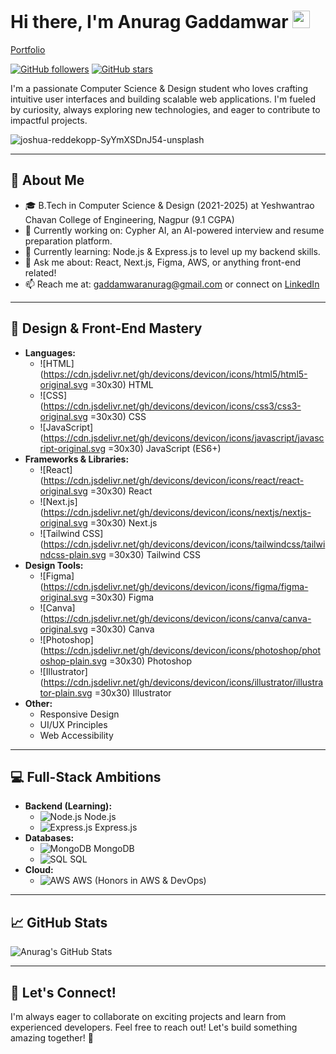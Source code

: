# Hi there, I'm Anurag Gaddamwar <img src="https://media.giphy.com/media/hvRJCLFzcasrR4ia7z/giphy.gif" width="28px">

[Portfolio](https://anuraggaddamwar.vercel.app)

[![GitHub followers](https://img.shields.io/github/followers/Anurag-Gaddamwar?style=social&label=Follow&logo=github)](https://github.com/Anurag-Gaddamwar) [![GitHub stars](https://img.shields.io/github/stars/Anurag-Gaddamwar?style=social&label=Star&logo=github)](https://github.com/Anurag-Gaddamwar)

I'm a passionate Computer Science & Design student who loves crafting intuitive user interfaces and building scalable web applications. I'm fueled by curiosity, always exploring new technologies, and eager to contribute to impactful projects.

![joshua-reddekopp-SyYmXSDnJ54-unsplash](https://github.com/Anurag-Gaddamwar/Anurag-Gaddamwar/assets/123613177/c723f607-5443-42e2-abf7-e9f92aecde80)

---

## 🚀 About Me

- 🎓 B.Tech in Computer Science & Design (2021-2025) at Yeshwantrao Chavan College of Engineering, Nagpur (9.1 CGPA)
- 🔭 Currently working on: Cypher AI, an AI-powered interview and resume preparation platform.
- 🌱 Currently learning: Node.js & Express.js to level up my backend skills.
- 💬 Ask me about: React, Next.js, Figma, AWS, or anything front-end related!
- 📫 Reach me at: gaddamwaranurag@gmail.com or connect on [LinkedIn](https://www.linkedin.com/in/anurag-gaddamwar/)

---

## 🎨 Design & Front-End Mastery

- **Languages:**
  - ![HTML](https://cdn.jsdelivr.net/gh/devicons/devicon/icons/html5/html5-original.svg =30x30) HTML
  - ![CSS](https://cdn.jsdelivr.net/gh/devicons/devicon/icons/css3/css3-original.svg =30x30) CSS
  - ![JavaScript](https://cdn.jsdelivr.net/gh/devicons/devicon/icons/javascript/javascript-original.svg =30x30) JavaScript (ES6+)
- **Frameworks & Libraries:**
  - ![React](https://cdn.jsdelivr.net/gh/devicons/devicon/icons/react/react-original.svg =30x30) React
  - ![Next.js](https://cdn.jsdelivr.net/gh/devicons/devicon/icons/nextjs/nextjs-original.svg =30x30) Next.js
  - ![Tailwind CSS](https://cdn.jsdelivr.net/gh/devicons/devicon/icons/tailwindcss/tailwindcss-plain.svg =30x30) Tailwind CSS
- **Design Tools:**
  - ![Figma](https://cdn.jsdelivr.net/gh/devicons/devicon/icons/figma/figma-original.svg =30x30) Figma
  - ![Canva](https://cdn.jsdelivr.net/gh/devicons/devicon/icons/canva/canva-original.svg =30x30) Canva
  - ![Photoshop](https://cdn.jsdelivr.net/gh/devicons/devicon/icons/photoshop/photoshop-plain.svg =30x30) Photoshop
  - ![Illustrator](https://cdn.jsdelivr.net/gh/devicons/devicon/icons/illustrator/illustrator-plain.svg =30x30) Illustrator
- **Other:**
  - Responsive Design
  - UI/UX Principles
  - Web Accessibility

---

## 💻 Full-Stack Ambitions

- **Backend (Learning):**
  - ![Node.js](https://cdn.jsdelivr.net/gh/devicons/devicon/icons/nodejs/nodejs-original.svg) Node.js
  - ![Express.js](https://cdn.jsdelivr.net/gh/devicons/devicon/icons/express/express-original.svg) Express.js
- **Databases:**
  - ![MongoDB](https://cdn.jsdelivr.net/gh/devicons/devicon/icons/mongodb/mongodb-original.svg) MongoDB
  - ![SQL](https://cdn.jsdelivr.net/gh/devicons/devicon/icons/mysql/mysql-original.svg) SQL
- **Cloud:**
  - ![AWS](https://cdn.jsdelivr.net/gh/devicons/devicon/icons/amazonwebservices/amazonwebservices-original.svg) AWS (Honors in AWS & DevOps)

---

## 📈 GitHub Stats

![Anurag's GitHub Stats](https://github-readme-stats.vercel.app/api?username=Anurag-Gaddamwar&show_icons=true&theme=radical)

---

## 🤝 Let's Connect!

I'm always eager to collaborate on exciting projects and learn from experienced developers. Feel free to reach out! Let's build something amazing together! 🚀
